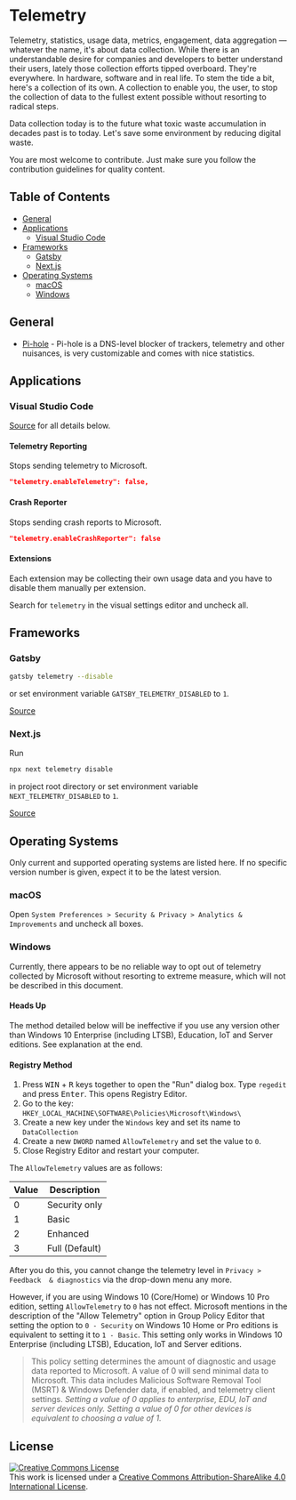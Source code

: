 # Telemetry

Telemetry, statistics, usage data, metrics, engagement, data aggregation — 
whatever the name, it's about data collection. While there is an understandable 
desire for companies and developers to better understand their users, lately 
those collection efforts tipped overboard. They're everywhere. In hardware, 
software and in real life. To stem the tide a bit, here's a collection of its 
own. A collection to enable you, the user, to stop the collection of data to 
the fullest extent possible without resorting to radical steps.

Data collection today is to the future what toxic waste accumulation in decades 
past is to today. Let's save some environment by reducing digital waste.

You are most welcome to contribute. Just make sure you follow the contribution 
guidelines for quality content.

## Table of Contents

- [General](#general)
- [Applications](#applications)
    - [Visual Studio Code](#visual-studio-code)
- [Frameworks](#frameworks)
    - [Gatsby](#gatsby)
    - [Next.js](#nextjs)
- [Operating Systems](#operating-systems)
    - [macOS](#macos)
    - [Windows](#windows)

## General

- [Pi-hole](https://pi-hole.net) - Pi-hole is a DNS-level blocker of trackers, 
  telemetry and other nuisances, is very customizable and comes with nice 
  statistics.

## Applications

### Visual Studio Code

[Source](https://code.visualstudio.com/docs/getstarted/telemetry) for all 
details below.

#### Telemetry Reporting
Stops sending telemetry to Microsoft.
```json
"telemetry.enableTelemetry": false,
```

#### Crash Reporter
Stops sending crash reports to Microsoft.
```json
"telemetry.enableCrashReporter": false
```

#### Extensions
Each extension may be collecting their own usage data and you have to disable
them manually per extension.

Search for `telemetry` in the visual settings editor and uncheck all.

## Frameworks

### Gatsby
```sh
gatsby telemetry --disable
```

or set environment variable `GATSBY_TELEMETRY_DISABLED` to `1`.

[Source](https://www.gatsbyjs.org/docs/telemetry/)

### Next.js
Run
```sh
npx next telemetry disable
```
in project root directory or set environment variable `NEXT_TELEMETRY_DISABLED` 
to `1`.

[Source](https://nextjs.org/telemetry/)

## Operating Systems

Only current and supported operating systems are listed here. If no specific 
version number is given, expect it to be the latest version.

### macOS

Open `System Preferences > Security & Privacy > Analytics & Improvements` and 
uncheck all boxes.

### Windows

Currently, there appears to be no reliable way to opt out of telemetry 
collected by Microsoft without resorting to extreme measure, which will not be 
described in this document.

#### Heads Up

The method detailed below will be ineffective if you use any version other than 
Windows 10 Enterprise (including LTSB), Education, IoT and Server editions. See 
explanation at the end.

#### Registry Method

1. Press <kbd>WIN</kbd> + <kbd>R</kbd> keys together to open the "Run" dialog 
   box. Type `regedit` and press <kbd>Enter</kbd>. This opens Registry Editor.
2. Go to the key: `HKEY_LOCAL_MACHINE\SOFTWARE\Policies\Microsoft\Windows\`
3. Create a new key under the `Windows` key and set its name to 
   `DataCollection`
4. Create a new `DWORD` named `AllowTelemetry` and set the value to `0`.
5. Close Registry Editor and restart your computer.

The `AllowTelemetry` values are as follows:

Value | Description
----- | -----------
0     | Security only
1     | Basic
2     | Enhanced
3     | Full (Default)

After you do this, you cannot change the telemetry level in `Privacy > Feedback 
& diagnostics` via the drop-down menu any more.

However, if you are using Windows 10 (Core/Home) or Windows 10 Pro edition, 
setting `AllowTelemetry` to `0` has not effect. Microsoft mentions in the 
description of the "Allow Telemetry" option in Group Policy Editor that setting 
the option to `0 - Security` on Windows 10 Home or Pro editions is equivalent 
to setting it to `1 - Basic`. This setting only works in Windows 10 Enterprise 
(including LTSB), Education, IoT and Server editions.

> This policy setting determines the amount of diagnostic and usage data 
> reported to Microsoft. A value of 0 will send minimal data to Microsoft. This 
> data includes Malicious Software Removal Tool (MSRT) & Windows Defender data, 
> if enabled, and telemetry client settings. *Setting a value of 0 applies to 
> enterprise, EDU, IoT and server devices only. Setting a value of 0 for other 
> devices is equivalent to choosing a value of 1.*

## License

<a rel="license" href="https://creativecommons.org/licenses/by-sa/4.0/"><img alt="Creative Commons License" style="border-width:0" src="https://licensebuttons.net/l/by-sa/4.0/88x31.png" /></a><br />This work is licensed under a <a rel="license" href="https://creativecommons.org/licenses/by-sa/4.0/">Creative Commons Attribution-ShareAlike 4.0 International License</a>.
